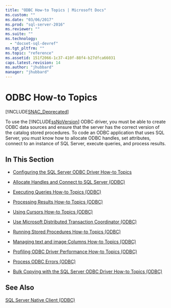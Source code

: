 ```yaml
---
title: "ODBC How-to Topics | Microsoft Docs"
ms.custom: ""
ms.date: "03/06/2017"
ms.prod: "sql-server-2016"
ms.reviewer: ""
ms.suite: ""
ms.technology: 
  - "docset-sql-devref"
ms.tgt_pltfrm: ""
ms.topic: "reference"
ms.assetid: 151f2066-1c37-410f-88f4-b27dfca66031
caps.latest.revision: 14
ms.author: "jhubbard"
manager: "jhubbard"
---
```

# ODBC How-to Topics
[!INCLUDE[SNAC_Deprecated](../../relational-databases/extended-stored-procedures-reference/includes/snac-deprecated.md)]

  To use the [!INCLUDE[ssNoVersion](../../advanced-analytics/r-services/includes/ssnoversion-md.md)] ODBC driver, you must be able to create ODBC data sources and ensure that the server has the correct version of the catalog stored procedures. To code an ODBC application that uses SQL Server, you must know how to allocate ODBC handles, set attributes, connect to an instance of SQL Server, execute queries, and process results.  
  
## In This Section  
  
-   [Configuring the SQL Server ODBC Driver How-to Topics](http://msdn.microsoft.com/en-US/library/ms403329(SQL.130).aspx)  
  
-   [Allocate Handles and Connect to SQL Server &#40;ODBC&#41;](../../relational-databases/native-client-odbc-how-to/allocate-handles-and-connect-to-sql-server-odbc.md)  
  
-   [Executing Queries How-to Topics &#40;ODBC&#41;](../../relational-databases/native-client-odbc-how-to/execute-queries/executing-queries-how-to-topics-odbc.md)  
  
-   [Processing Results How-to Topics &#40;ODBC&#41;](http://msdn.microsoft.com/en-US/library/ms403306(SQL.130).aspx)  
  
-   [Using Cursors How-to Topics &#40;ODBC&#41;](../../relational-databases/native-client-odbc-how-to/cursors/using-cursors-how-to-topics-odbc.md)  
  
-   [Use Microsoft Distributed Transaction Coordinator &#40;ODBC&#41;](../../relational-databases/native-client-odbc-how-to/use-microsoft-distributed-transaction-coordinator-odbc.md)  
  
-   [Running Stored Procedures How-to Topics &#40;ODBC&#41;](http://msdn.microsoft.com/en-US/library/ms403325(SQL.130).aspx)  
  
-   [Managing text and image Columns How-to Topics &#40;ODBC&#41;](http://msdn.microsoft.com/en-US/library/ms403341(SQL.130).aspx)  
  
-   [Profiling ODBC Driver Performance How-to Topics &#40;ODBC&#41;](../../relational-databases/native-client-odbc-how-to/profiling-odbc-driver-performance-odbc.md)  
  
-   [Process ODBC Errors &#40;ODBC&#41;](../../relational-databases/native-client-odbc-how-to/process-odbc-errors-odbc.md)  
  
-   [Bulk Copying with the SQL Server ODBC Driver How-to Topics &#40;ODBC&#41;](../../relational-databases/native-client-odbc-how-to/bulk-copy/bulk-copying-with-the-sql-server-odbc-driver-how-to-topics-odbc.md)  
  
## See Also  
 [SQL Server Native Client &#40;ODBC&#41;](../../relational-databases/native-client/odbc/sql-server-native-client-odbc.md)  
  
  
